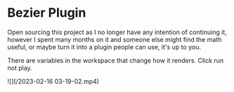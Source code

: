 # Bezier Plugin

Open sourcing this project as I no longer have any intention of continuing it, however I spent many months on it and someone else might find the math useful, or maybe turn it into a plugin people can use, it's up to you.

There are variables in the workspace that change how it renders. Click run not play.

![](/2023-02-16 03-19-02.mp4)
